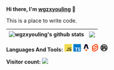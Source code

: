
**Hi there, I'm [wgzxyouling](https://wgzxyouling.github.io) 👋**

This is a place to write code.

| <a ><img align="center" src="https://github-readme-stats.vercel.app/api?username=wgzxyouling&show_icons=true&include_all_commits=true&hide_border=true" alt="wgzxyouling's github stats" /></a> | <a ><img align="center" src="https://github-readme-stats.vercel.app/api/top-langs/?username=wgzxyouling&layout=compact&hide_border=true" /></a> |
| ------------- | ------------- |

**Languages And Tools:**
<code><img height="20" alt="javascript" src="https://raw.githubusercontent.com/github/explore/80688e429a7d4ef2fca1e82350fe8e3517d3494d/topics/javascript/javascript.png"></code>
<code><img height="20" alt="typescript" src="https://raw.githubusercontent.com/github/explore/80688e429a7d4ef2fca1e82350fe8e3517d3494d/topics/typescript/typescript.png"></code>
<code><img height="20" alt="astro" src="https://raw.githubusercontent.com/github/explore/80688e429a7d4ef2fca1e82350fe8e3517d3494d/topics/astro/astro.png"></code>
<code><img height="20" alt="svelte" src="https://raw.githubusercontent.com/github/explore/80688e429a7d4ef2fca1e82350fe8e3517d3494d/topics/svelte/svelte.png"></code>
<code><img height="20" alt="rust" src="https://raw.githubusercontent.com/github/explore/80688e429a7d4ef2fca1e82350fe8e3517d3494d/topics/rust/rust.png"></code>

**Visitor count:**
<img src="https://profile-counter.glitch.me/wgzxyouling/count.svg" />
